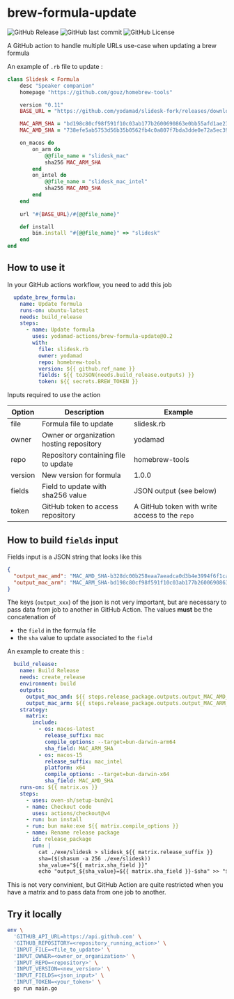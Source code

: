 # brew-formula-update

![GitHub Release](https://img.shields.io/github/v/release/yodamad-actions/brew-formula-update)
![GitHub last commit](https://img.shields.io/github/last-commit/yodamad-actions/brew-formula-update)
![GitHub License](https://img.shields.io/github/license/yodamad-actions/brew-formula-update)

A GitHub action to handle multiple URLs use-case when updating a brew formula

An example of `.rb` file to update : 

```ruby
class Slidesk < Formula
    desc "Speaker companion"
    homepage "https://github.com/gouz/homebrew-tools"

    version "0.11"
    BASE_URL = "https://github.com/yodamad/slidesk-fork/releases/download/#{version}"

    MAC_ARM_SHA = "bd198c80cf98f591f10c03ab177b2600690863e0bb55afd1ae239c60660b86d6"
    MAC_AMD_SHA = "738efe5ab5753d56b35b0562fb4c0a807f7bda3dde0e72a5ec3911d12944356d"

    on_macos do
        on_arm do
            @@file_name = "slidesk_mac"
            sha256 MAC_ARM_SHA
        end
        on_intel do
            @@file_name = "slidesk_mac_intel"
            sha256 MAC_AMD_SHA
        end
    end
    
    url "#{BASE_URL}/#{@@file_name}"

    def install
        bin.install "#{@@file_name}" => "slidesk"
    end
end
```

## How to use it

In your GitHub actions workflow, you need to add this job 

```yaml
  update_brew_formula:
    name: Update formula
    runs-on: ubuntu-latest
    needs: build_release
    steps:
      - name: Update formula
        uses: yodamad-actions/brew-formula-update@0.2
        with:
          file: slidesk.rb
          owner: yodamad
          repo: homebrew-tools
          version: ${{ github.ref_name }}
          fields: ${{ toJSON(needs.build_release.outputs) }}
          token: ${{ secrets.BREW_TOKEN }}
```

Inputs required to use the action

| Option   | Description                          | Example |
|----------|--------------------------------------|---------|
| file     | Formula file to update               | slidesk.rb |
| owner    | Owner or organization hosting repository | yodamad |
| repo     | Repository containing file to update | homebrew-tools |
| version  | New version for formula              | 1.0.0 |
| fields   | Field to update with sha256 value    | JSON output (see below) |
| token    | GitHub token to access repository    | A GitHub token with write access to the `repo` |

## How to build `fields` input

Fields input is a JSON string that looks like this

```json
{
  "output_mac_amd": "MAC_AMD_SHA-b328dc00b258eaa7aeadca0d3b4e3994f6f1ca5f1aaddc16f46faff040bf60b6",
  "output_mac_arm": "MAC_ARM_SHA-bd198c80cf98f591f10c03ab177b2600690863e0bb55afd1ae239c60660b86d6"
}
```

The keys (`output_xxx`) of the json is not very important, but are necessary to pass data from job to another in GitHub Action.
The values **must** be the concatenation of 
- the `field` in the formula file 
- the `sha` value to update associated to the `field`

An example to create this :

```yml
  build_release:
    name: Build Release
    needs: create_release
    environment: build
    outputs:
      output_mac_amd: ${{ steps.release_package.outputs.output_MAC_AMD_SHA }}
      output_mac_arm: ${{ steps.release_package.outputs.output_MAC_ARM_SHA }}
    strategy:
      matrix:
        include:
          - os: macos-latest
            release_suffix: mac
            compile_options: --target=bun-darwin-arm64
            sha_field: MAC_ARM_SHA
          - os: macos-15
            release_suffix: mac_intel
            platform: x64
            compile_options: --target=bun-darwin-x64
            sha_field: MAC_AMD_SHA
    runs-on: ${{ matrix.os }}
    steps:
      - uses: oven-sh/setup-bun@v1
      - name: Checkout code
        uses: actions/checkout@v4
      - run: bun install
      - run: bun make:exe ${{ matrix.compile_options }}
      - name: Rename release package
        id: release_package
        run: |
          cat ./exe/slidesk > slidesk_${{ matrix.release_suffix }}
          sha=($(shasum -a 256 ./exe/slidesk))
          sha_value="${{ matrix.sha_field }}"
          echo "output_${sha_value}=${{ matrix.sha_field }}-$sha" >> "$GITHUB_OUTPUT"
```

This is not very convinient, but GitHub Action are quite restricted when you have a matrix and to pass data from one job to another. 

## Try it locally

```bash
env \
  'GITHUB_API_URL=https://api.github.com' \
  'GITHUB_REPOSITORY=<repository_running_action>' \
  'INPUT_FILE=<file_to_update>' \
  'INPUT_OWNER=<owner_or_organization>' \
  'INPUT_REPO=<repository>' \
  'INPUT_VERSION=<new_version>' \
  'INPUT_FIELDS=<json_input>' \
  'INPUT_TOKEN=<your_token>' \
  go run main.go
```
